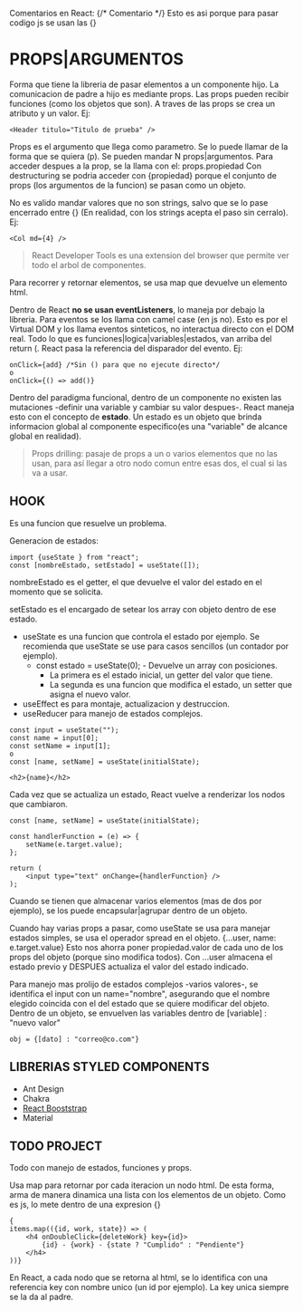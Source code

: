 Comentarios en React:
{/\* Comentario \*/}
Esto es asi porque para pasar codigo js se usan las {}

# PROPS|ARGUMENTOS

Forma que tiene la libreria de pasar elementos a un componente hijo. La comunicacion de padre a hijo es mediante props.
Las props pueden recibir funciones (como los objetos que son).
A traves de las props se crea un atributo y un valor.
Ej:

```
<Header titulo="Titulo de prueba" />
```

Props es el argumento que llega como parametro. Se lo puede llamar de la forma que se quiera (p). Se pueden mandar N props|argumentos.
Para acceder despues a la prop, se la llama con el: props.propiedad
Con destructuring se podria acceder con {propiedad} porque el conjunto de props (los argumentos de la funcion) se pasan como un objeto.

No es valido mandar valores que no son strings, salvo que se lo pase encerrado entre {} (En realidad, con los strings acepta el paso sin cerralo).
Ej:

```
<Col md={4} />
```

> React Developer Tools es una extension del browser que permite ver todo el arbol de componentes.

Para recorrer y retornar elementos, se usa map que devuelve un elemento html.

Dentro de React **no se usan eventListeners**, lo maneja por debajo la libreria.
Para eventos se los llama con camel case (en js no). Esto es por el Virtual DOM y los llama eventos sinteticos, no interactua directo con el DOM real.
Todo lo que es funciones|logica|variables|estados, van arriba del return (.
React pasa la referencia del disparador del evento.
Ej:

```
onClick={add} /*Sin () para que no ejecute directo*/
o
onClick={() => add()}
```

Dentro del paradigma funcional, dentro de un componente no existen las mutaciones -definir una variable y cambiar su valor despues-.
React maneja esto con el concepto de **estado**. Un estado es un objeto que brinda informacion global al componente especifico(es una "variable" de alcance global en realidad).

> Props drilling: pasaje de props a un o varios elementos que no las usan, para así llegar a otro nodo comun entre esas dos, el cual si las va a usar.

## HOOK

Es una funcion que resuelve un problema.

Generacion de estados:

```
import {useState } from "react";
const [nombreEstado, setEstado] = useState([]);
```

nombreEstado es el getter, el que devuelve el valor del estado en el momento que se solicita.

setEstado es el encargado de setear los array con objeto dentro de ese estado.

- useState es una funcion que controla el estado por ejemplo. Se recomienda que useState se use para casos sencillos (un contador por ejemplo).
  - const estado = useState(0); - Devuelve un array con posiciones.
    - La primera es el estado inicial, un getter del valor que tiene.
    - La segunda es una funcion que modifica el estado, un setter que asigna el nuevo valor.
- useEffect es para montaje, actualizacion y destruccion.
- useReducer para manejo de estados complejos.

```
const input = useState("");
const name = input[0];
const setName = input[1];
o
const [name, setName] = useState(initialState);
```

```
<h2>{name}</h2>
```

Cada vez que se actualiza un estado, React vuelve a renderizar los nodos que cambiaron.

```
const [name, setName] = useState(initialState);

const handlerFunction = (e) => {
    setName(e.target.value);
};

return (
    <input type="text" onChange={handlerFunction} />
);
```

Cuando se tienen que almacenar varios elementos (mas de dos por ejemplo), se los puede encapsular|agrupar dentro de un objeto.

Cuando hay varias props a pasar, como useState se usa para manejar estados simples, se usa el operador spread en el objeto.
{...user, name: e.target.value}
Esto nos ahorra poner propiedad.valor de cada uno de los props del objeto (porque sino modifica todos). Con ...user almacena el estado previo y DESPUES actualiza el valor del estado indicado.

Para manejo mas prolijo de estados complejos -varios valores-, se identifica el input con un name="nombre", asegurando que el nombre elegido coincida con el del estado que se quiere modificar del objeto.
Dentro de un objeto, se envuelven las variables dentro de [variable] : "nuevo valor"

```
obj = {[dato] : "correo@co.com"}
```

## LIBRERIAS STYLED COMPONENTS

- Ant Design
- Chakra
- [React Booststrap](https://react-bootstrap.github.io/components/alerts)
- Material

## TODO PROJECT

Todo con manejo de estados, funciones y props.

Usa map para retornar por cada iteracion un nodo html. De esta forma, arma de manera dinamica una lista con los elementos de un objeto.
Como es js, lo mete dentro de una expresion {}

```
{
items.map(({id, work, state}) => (
    <h4 onDoubleClick={deleteWork} key={id}>
        {id} - {work} - {state ? "Cumplido" : "Pendiente"}
    </h4>
))}
```

En React, a cada nodo que se retorna al html, se lo identifica con una referencia key con nombre unico (un id por ejemplo).
La key unica siempre se la da al padre.
